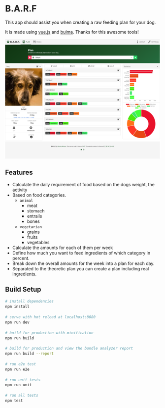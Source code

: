 # B.A.R.F

This app should assist you when creating a raw feeding plan for your dog.

It is made using [vue.js](https://vuejs.org/) and [bulma](http://bulma.io/). Thanks for this awesome tools!

![alt text](https://raw.githubusercontent.com/dahrens/barf/master/.github/screenshot-plan.png)

## Features

* Calculate the daily requirement of food based on the dogs weight, the activity
* Based on food categories.
  * `animal`
    * meat
    * stomach
    * entrails
    * bones
  * `vegetarian`
    * grains
    * fruits
    * vegetables
* Calculate the amounts for each of them per week
* Define how much you want to feed ingredients of which category in percent.
* Break down the overall amounts for the week into a plan for each day.
* Separated to the theoretic plan you can create a plan including real ingredients.

## Build Setup

``` bash
# install dependencies
npm install

# serve with hot reload at localhost:8080
npm run dev

# build for production with minification
npm run build

# build for production and view the bundle analyzer report
npm run build --report

# run e2e test
npm run e2e

# run unit tests
npm run unit

# run all tests
npm test
```
